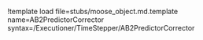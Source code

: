!template load file=stubs/moose_object.md.template name=AB2PredictorCorrector syntax=/Executioner/TimeStepper/AB2PredictorCorrector